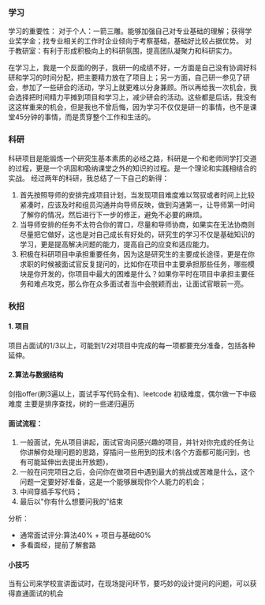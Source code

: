 ### 学习
学习的重要性：
对于个人：一箭三雕。能够加强自己对专业基础的理解；获得学业奖学金；找专业相关的工作时企业倾向于考察基础，基础好比较占据优势。
对于教研室：有利于形成积极向上的科研氛围，提高团队凝聚力和科研实力。

在学习上，我是一个反面的例子，我研一的成绩不好，一方面是自己没有协调好科研和学习的时间分配，把主要精力放在了项目上；另一方面，自己研一参见了研会，参加了一些研会的活动，学习上就更难以分身兼顾。所以再给我一次机会，我会选择把时间精力平摊到项目和学习上，减少研会的活动。这些都是后话，我没有这这样重来的机会，但是我也不曾后悔，因为学习不仅仅是研一的事情，也不是课堂45分钟的事情，而是贯穿整个工作和生活的。

### 科研
科研项目是能锻炼一个研究生基本素质的必经之路，科研是一个和老师同学打交道的过程，更是一个巩固和吸纳课堂之外的知识的过程。是一个理论和实践相结合的实战。
经过两年的科研，我总结了一下自己的新得：
1. 首先按照导师的安排完成项目计划，当发现项目难度难以驾驭或者时间上比较紧凑时，应该及时和组员沟通并向导师反映，做到沟通第一，让导师第一时间了解你的情况，然后进行下一步的修正，避免不必要的麻烦。
2. 当导师安排的任务不太符合你的胃口，尽量和导师协商，如果实在无法协商则尽量把它做好，这也是对自己成长有好处的，研究生的学习不仅是基础知识的学习，更是提高解决问题的能力，提高自己的应变和适应能力。
3. 积极在科研项目中承担重要任务，因为这是研究生的主要成长途径，更是在你求职的时候被面试官反复提问的，比如你在项目中主要承担那些任务，哪些模块是你开发的，你项目中最大的困难是什么？如果你平时在项目中承担主要任务和难点攻克，那么你在众多面试者当中会脱颖而出，让面试官眼前一亮。

### 秋招

#### 1. 项目
项目占面试的1/3以上，可能到1/2对项目中完成的每一项都要充分准备，包括各种延伸。

#### 2.算法与数据结构
剑指offer(刷3遍以上，面试手写代码全有)、leetcode 初级难度，偶尔做一下中级难度
主要是排序查找，树的一些递归遍历
#### 面试流程：
1. 一般面试，先从项目讲起，面试官询问感兴趣的项目，并针对你完成的任务让你讲解你处理问题的思路，穿插问一些用到的技术(各个方面都可能问到，也有可能延伸出去提出开放题)，
2. 一般在问完项目之后，会问你在做项目中遇到最大的挑战或苦难是什么，这个问题一定要好好准备，这是一个能够展现你个人能力的机会；
3. 中间穿插手写代码；
4. 最后以"你有什么想要问我的"结束

分析：
- 通常面试评分:算法40% + 项目与基础60%
- 多看面经，提前了解套路

#### 小技巧
当有公司来学校宣讲面试时，在现场提问环节，要巧妙的设计提问的问题，可以获得直通面试的机会
